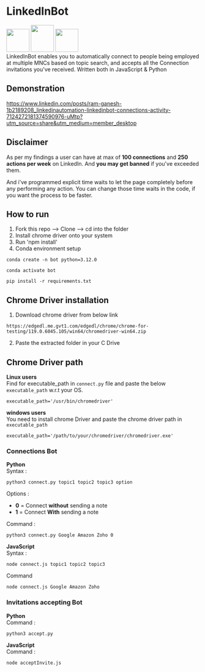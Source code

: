 # LinkedInBot

<img src="https://github.com/Ram-lankada/LinkedInBot/assets/91232198/e9eba0dc-df57-4d12-9cd8-3e1f8c862908" width="60" height="60" />
<img src="https://github.com/Ram-lankada/LinkedInBot/assets/91232198/2945f152-2a80-49a1-b96a-3b64c522ef91" width="60" height="70" />
<img src="https://github.com/Ram-lankada/LinkedInBot/assets/91232198/124ae337-b748-4149-a12a-b16bdd99dff8" width="60" height="60" />

<br>
LinkedInBot enables you to automatically connect to people being employed at multiple MNCs based on topic search, and accepts all the Connection invitations you've received. 
Written both in JavaScript & Python

## Demonstration
https://www.linkedin.com/posts/ram-ganesh-1b2189208_linkedinautomation-linkedinbot-connections-activity-7124272181374590976-uMtp?utm_source=share&utm_medium=member_desktop

## Disclaimer 
As per my findings a user can have at max of **100 connections** and **250 actions per week** on LinkedIn. 
And **you may get banned** if you've exceeded them. 

And i've programmed explicit time waits to let the page completely before any performing any action. 
You can change those time waits in the code, if you want the process to be faster. 

## How to run

1. Fork this repo --> Clone --> cd into the folder
2. Install chrome driver onto your system
3. Run 'npm install'
4. Conda environment setup
```
conda create -n bot python=3.12.0
```
```
conda activate bot
```
```
pip install -r requirements.txt
```
## Chrome Driver installation
1. Download chrome driver from below link
```
https://edgedl.me.gvt1.com/edgedl/chrome/chrome-for-testing/119.0.6045.105/win64/chromedriver-win64.zip
```
2. Paste the extracted folder in your C Drive

## Chrome Driver path
**Linux users** 
<br> 
Find for executable_path in `connect.py` file and paste the below `executable_path` w.r.t your OS. 
```
executable_path='/usr/bin/chromedriver'
```
**windows users** 
<br> 
You need to install chrome Driver and paste the chrome driver path in `executable_path`
```
executable_path='/path/to/your/chromedriver/chromedriver.exe'
```

### Connections Bot 
**Python**
<br> 
Syntax : 
```
python3 connect.py topic1 topic2 topic3 option
```
Options : 
- **0** = Connect **without** sending a note
- **1** = Connect **With** sending a note 

Command : 
```
python3 connect.py Google Amazon Zoho 0
```

**JavaScript**
<br> 
Syntax : 
```
node connect.js topic1 topic2 topic3 
```
Command
```
node connect.js Google Amazon Zoho
```

### Invitations accepting Bot 
**Python**
<br> 
Command : 
```
python3 accept.py
```

**JavaScript**
<br> 
Command : 
```
node acceptInvite.js 
```
